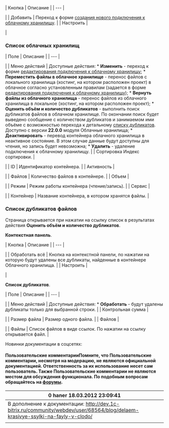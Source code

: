 | Кнопка | Описание |
| --- |

|
| Добавить | Переход к форме [создания нового подключения к облачному хранилищу](/user_help/settings/clouds/clouds_storage_edit.php). |
| Настроить |

|

### Список облачных хранилищ

| Поле | Описание |
| --- |

|
| Меню действий | Доступные действия:  * **Изменить** - переход к форме [редактирования подключения к облачному хранилищу](/user_help/settings/clouds/clouds_storage_edit.php); * **Переместить файлы в облачное хранилище** - перенос файлов с локального хранилища (хостинг, на котором расположен проект) в облачное согласно установленным правилам (задается в форме [редактирования подключения к облачному хранилищу](/user_help/settings/clouds/clouds_storage_edit.php)); * **Вернуть файлы из облачного хранилища** - перенос файлов из облачного хранилища в локальное (хостинг, на котором расположен проект); * **Оценить объём и количество дубликатов** - выполнить поиск дубликатов файлов в облачном хранилище. По окончании поиск будет выведено сообщение с количеством дубликатов и занимаемом ими объёме с возможностью перехода к детальному [списку дубликатов](https://dev.1c-bitrix.ru/user_help/settings/clouds/clouds_storage_list.php#dublicates). Доступно с версии **22.0.0** модуля Облачные хранилища; * **Деактивировать** - перевод контейнера облачного хранилища в неактивное состояние. В этом случае данные будут доступны для чтения, но запись будет невозможна; * **Удалить** - удаление подключения к облачному хранилищу. |
| Сортировка Индекс сортировки. |

|
| ID | Идентификатор контейнера. |
| Активность |

|
| Файлов | Количество файлов в контейнере. |
| Объем |

|
| Режим | Режим работы контейнера (чтение/запись). |
| Сервис |

|
| Контейнер | Название контейнера, в котором хранятся файлы. |

### Список дубликатов файлов

Страница открывается при нажатии на ссылку список в результатах действия **Оценить объём и количество дубликатов**.

  

**Контекстная панель**.

| Кнопка | Описание |
| --- |

|
| Обработать всё | Кнопка на контекстной панели, по нажатии на которую будут удалены все дубликаты, найденные в контейнере Облачного хранилища. |
| Настроить |

|

  

**Список дубликатов**.

| Поле | Описание |
| --- |

|
| Меню действий | Доступные действия:  * **Обработать** - будут удалены дубликаты только для выбранной строки. |
| Контрольная сумма |

|
| Размер файла | Размер одного файла. |
| Файлов |

|
| Файлы | Список файлов в виде ссылок. По нажатии на ссылку открывается файл. |

Новинки документации в соцсетях:

#### Пользовательские комментарииПомните, что Пользовательские комментарии, несмотря на модерацию, не являются официальной документацией. Ответственность за их использование несет сам пользователь. Также Пользовательские комментарии не являются местом для обсуждения функционала. По подобным вопросам обращайтесь на [форумы](http://dev.1c-bitrix.ru/community/forums/group1/).

| 0  **haner** 18.03.2012 23:09:41 |
| --- |
| В дополнение к документации: <http://dev.1c-bitrix.ru/community/webdev/user/68564/blog/delaem-krasivye-ssylki-na-fayly-v-clodo/> |
|  |